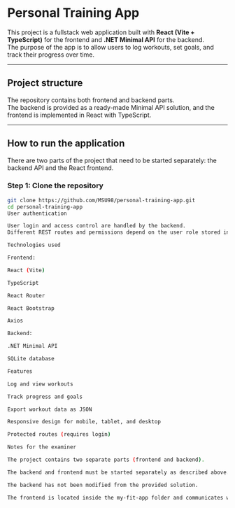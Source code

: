 # Personal Training App

This project is a fullstack web application built with **React (Vite + TypeScript)** for the frontend and **.NET Minimal API** for the backend.  
The purpose of the app is to allow users to log workouts, set goals, and track their progress over time.

---

## Project structure

The repository contains both frontend and backend parts.  
The backend is provided as a ready-made Minimal API solution, and the frontend is implemented in React with TypeScript.


---

## How to run the application

There are two parts of the project that need to be started separately: the backend API and the React frontend.

### Step 1: Clone the repository
```bash
git clone https://github.com/MSU98/personal-training-app.git
cd personal-training-app
User authentication

User login and access control are handled by the backend.
Different REST routes and permissions depend on the user role stored in the database.

Technologies used

Frontend:

React (Vite)

TypeScript

React Router

React Bootstrap

Axios

Backend:

.NET Minimal API

SQLite database

Features

Log and view workouts

Track progress and goals

Export workout data as JSON

Responsive design for mobile, tablet, and desktop

Protected routes (requires login)

Notes for the examiner

The project contains two separate parts (frontend and backend).

The backend and frontend must be started separately as described above.

The backend has not been modified from the provided solution.

The frontend is located inside the my-fit-app folder and communicates with the backend through REST API requests.
